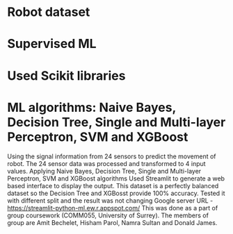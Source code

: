 # Robot dataset
# Supervised ML
# Used Scikit libraries
# ML algorithms: Naive Bayes, Decision Tree, Single and Multi-layer Perceptron, SVM and XGBoost 
Using the signal information from 24 sensors to predict the movement of robot.
The 24 sensor data was processed and transformed to 4 input values. 
Applying Naive Bayes, Decision Tree, Single and Multi-layer Perceptron, SVM and XGBoost algorithms
Used Streamlit to generate a web based interface to display the output.
This dataset is a perfectly balanced dataset so the Decision Tree and XGBosst provide 100% accuracy. Tested it with different split and the result was not changing
Google server URL - https://streamlit-python-ml.ew.r.appspot.com/
This was done as a part of group coursework (COMM055, University of Surrey). 
The members of group are Amit Bechelet, Hisham Parol, Namra Sultan and Donald James.

